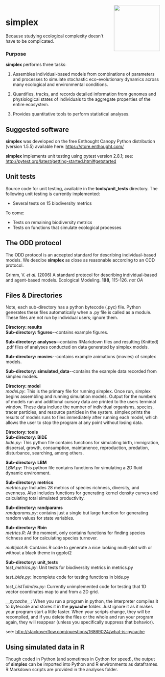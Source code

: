 <img src="https://upload.wikimedia.org/wikipedia/commons/e/e7/Tetrahedron-4-3D-balls.png" align="right" width="150" height="150" />

# simplex  

Because studying ecological complexity doesn't have to be complicated. 

### Purpose  
**simplex** performs three tasks:

1. Assembles individual-based models from combinations of parameters and processes to simulate stochastic eco-evolutionary dynamics across many ecological and environmental conditions.

2. Quantifies, tracks, and records detailed information from genomes and physiological states of individuals to the aggregate properties of the entire ecosystem.

3. Provides quantitative tools to perform statistical analyses.

## Suggested software
**simplex** was developed on the free Enthought Canopy Python distribution (version 1.5.5) available here: https://store.enthought.com/

**simplex** implements unit testing using pytest version 2.8.1; see: http://pytest.org/latest/getting-started.html#getstarted

## Unit tests
Source code for unit testing, available in the **tools/unit_tests** directory.
The following unit testing is currently implemented:

* Several tests on 15 biodiversity metrics

To come:

* Tests on remaining biodiversity metrics
* Tests on functions that simulate ecological processes

## The ODD protocol
The ODD protocol is an accepted standard for describing individual-based models.
We descibe **simplex** as close as reasonable according to an ODD protocol.

Grimm, V. *et al*. (2006) A standard protocol for describing individual-based and agent-based models. Ecological Modeling. **198,** 115-126. *not OA*

## Files & Directories
Note, each sub-directory has a python bytecode (.pyc) file.
Python generates these files automatically when a .py file is called as a module.
These files are not run by individual users; ignore them.

**Directory: results**  
**Sub-directory: figures**--contains example figures.

**Sub-directory: analyses**--contains RMarkdown files and resulting (Knitted) .pdf files of analyses conducted on data generated by simplex models.

**Sub-directory: movies**--contains example animations (movies) of simplex models.

**Sub-directory: simulated_data**--contains the example data recorded from simplex models. 

**Directory: model**  
*model.py*: This is the primary file for running simplex. 
Once run, simplex begins assembling and running simulation models. Output for the numbers of models run and additional cursory data are printed to the users terminal window.
These data include the number of individual organisms, species, tracer particles, and resource particles in the system. 
simplex prints the results of models runs to files immediately after running each model, which allows the user to stop the program at any point without losing data.  

**Directory: tools**  
**Sub-directory: BIDE**  
*bide.py*: This python file contains functions for simulating birth, immigration, dispersal, growth, consumption, maintanence, reproduction, predation, disturbance, searching, among others.

**Sub-directory: LBM**  
*LBM.py*: This python file contains functions for simulating a 2D fluid dynamic environment.

**Sub-directory: metrics**  
*metrics.py*: Includes 28 metrics of species richness, diversity, and evenness.
Also includes functions for generating kernel density curves and calculating total simulated productivity.

**Sub-directory: randparams**  
*randparams.py*: contains just a single but large function for generating random values for state variables.

**Sub-directory: Rbin**  
*metrics.R*: At the moment, only contains functions for finding species richness and for calculating species turnover.

*multiplot.R*: Contains R code to generate a nice looking multi-plot with or without a black theme in ggplot2

**Sub-directory: unit_tests**  
*test_metrics.py*: Unit tests for biodiversity metrics in metrics.py
  
*test_bide.py*: Incomplete code for testing functions in bide.py  

*test_ListToIndex.py*: Currently unimplemented code for testing that 1D vector coordinates map to and from a 2D grid.  

*\_\_pycache__*: When you run a program in python, the interpreter compiles it to bytecode and stores it in the __pycache__ folder. Just ignore it as it makes your program start a little faster. When your scripts change, they will be recompiled, and if you delete the files or the whole and run your program again, they will reappear (unless you specifically suppress that behavior).

see: http://stackoverflow.com/questions/16869024/what-is-pycache



## Using simulated data in R
Though coded in Python (and sometimes in Cython for speed), the output of **simplex** can be imported into Python and R environments as dataframes. R Markdown scripts are provided in the analyses folder.